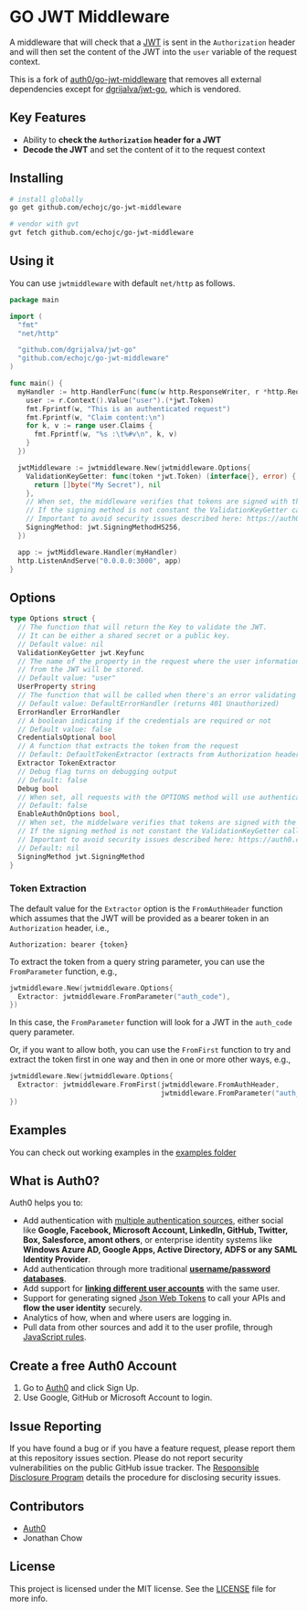 # GO JWT Middleware

A middleware that will check that a [JWT](http://jwt.io/) is sent in the
`Authorization` header and will then set the content of the JWT into the `user`
variable of the request context.

This is a fork of
[auth0/go-jwt-middleware](https://github.com/auth0/go-jwt-middleware) that
removes all external dependencies except for
[dgrijalva/jwt-go](https://github.com/dgrijalva/jwt-go), which is vendored.

## Key Features

* Ability to **check the `Authorization` header for a JWT**
* **Decode the JWT** and set the content of it to the request context

## Installing

```bash
# install globally
go get github.com/echojc/go-jwt-middleware

# vendor with gvt
gvt fetch github.com/echojc/go-jwt-middleware
```

## Using it

You can use `jwtmiddleware` with default `net/http` as follows.

```go
package main

import (
  "fmt"
  "net/http"

  "github.com/dgrijalva/jwt-go"
  "github.com/echojc/go-jwt-middleware"
)

func main() {
  myHandler := http.HandlerFunc(func(w http.ResponseWriter, r *http.Request) {
    user := r.Context().Value("user").(*jwt.Token)
    fmt.Fprintf(w, "This is an authenticated request")
    fmt.Fprintf(w, "Claim content:\n")
    for k, v := range user.Claims {
      fmt.Fprintf(w, "%s :\t%#v\n", k, v)
    }
  })

  jwtMiddleware := jwtmiddleware.New(jwtmiddleware.Options{
    ValidationKeyGetter: func(token *jwt.Token) (interface{}, error) {
      return []byte("My Secret"), nil
    },
    // When set, the middleware verifies that tokens are signed with the specific signing algorithm
    // If the signing method is not constant the ValidationKeyGetter callback can be used to implement additional checks
    // Important to avoid security issues described here: https://auth0.com/blog/2015/03/31/critical-vulnerabilities-in-json-web-token-libraries/
    SigningMethod: jwt.SigningMethodHS256,
  })

  app := jwtMiddleware.Handler(myHandler)
  http.ListenAndServe("0.0.0.0:3000", app)
}
```

## Options

```go
type Options struct {
  // The function that will return the Key to validate the JWT.
  // It can be either a shared secret or a public key.
  // Default value: nil
  ValidationKeyGetter jwt.Keyfunc
  // The name of the property in the request where the user information
  // from the JWT will be stored.
  // Default value: "user"
  UserProperty string
  // The function that will be called when there's an error validating the token
  // Default value: DefaultErrorHandler (returns 401 Unauthorized)
  ErrorHandler ErrorHandler
  // A boolean indicating if the credentials are required or not
  // Default value: false
  CredentialsOptional bool
  // A function that extracts the token from the request
  // Default: DefaultTokenExtractor (extracts from Authorization header as bearer token)
  Extractor TokenExtractor
  // Debug flag turns on debugging output
  // Default: false
  Debug bool
  // When set, all requests with the OPTIONS method will use authentication
  // Default: false
  EnableAuthOnOptions bool,
  // When set, the middelware verifies that tokens are signed with the specific signing algorithm
  // If the signing method is not constant the ValidationKeyGetter callback can be used to implement additional checks
  // Important to avoid security issues described here: https://auth0.com/blog/2015/03/31/critical-vulnerabilities-in-json-web-token-libraries/
  // Default: nil
  SigningMethod jwt.SigningMethod
}
```

### Token Extraction

The default value for the `Extractor` option is the `FromAuthHeader`
function which assumes that the JWT will be provided as a bearer token
in an `Authorization` header, i.e.,

```
Authorization: bearer {token}
```

To extract the token from a query string parameter, you can use the
`FromParameter` function, e.g.,

```go
jwtmiddleware.New(jwtmiddleware.Options{
  Extractor: jwtmiddleware.FromParameter("auth_code"),
})
```

In this case, the `FromParameter` function will look for a JWT in the
`auth_code` query parameter.

Or, if you want to allow both, you can use the `FromFirst` function to
try and extract the token first in one way and then in one or more
other ways, e.g.,

```go
jwtmiddleware.New(jwtmiddleware.Options{
  Extractor: jwtmiddleware.FromFirst(jwtmiddleware.FromAuthHeader,
                                     jwtmiddleware.FromParameter("auth_code")),
})
```

## Examples

You can check out working examples in the [examples folder](https://github.com/auth0/go-jwt-middleware/tree/master/examples)

## What is Auth0?

Auth0 helps you to:

* Add authentication with [multiple authentication sources](https://docs.auth0.com/identityproviders), either social like **Google, Facebook, Microsoft Account, LinkedIn, GitHub, Twitter, Box, Salesforce, amont others**, or enterprise identity systems like **Windows Azure AD, Google Apps, Active Directory, ADFS or any SAML Identity Provider**.
* Add authentication through more traditional **[username/password databases](https://docs.auth0.com/mysql-connection-tutorial)**.
* Add support for **[linking different user accounts](https://docs.auth0.com/link-accounts)** with the same user.
* Support for generating signed [Json Web Tokens](https://docs.auth0.com/jwt) to call your APIs and **flow the user identity** securely.
* Analytics of how, when and where users are logging in.
* Pull data from other sources and add it to the user profile, through [JavaScript rules](https://docs.auth0.com/rules).

## Create a free Auth0 Account

1. Go to [Auth0](https://auth0.com) and click Sign Up.
2. Use Google, GitHub or Microsoft Account to login.

## Issue Reporting

If you have found a bug or if you have a feature request, please report them at this repository issues section. Please do not report security vulnerabilities on the public GitHub issue tracker. The [Responsible Disclosure Program](https://auth0.com/whitehat) details the procedure for disclosing security issues.

## Contributors

* [Auth0](auth0.com)
* Jonathan Chow

## License

This project is licensed under the MIT license. See the [LICENSE](LICENSE) file for more info.
